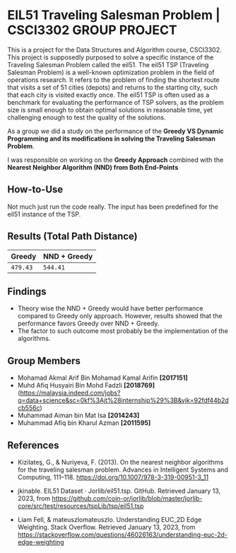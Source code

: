 #  EIL51 Traveling Salesman Problem | CSCI3302 GROUP PROJECT

This is a project for the Data Structures and Algorithm course, CSCI3302. This project is supposedly purposed to solve a specific instance of the Traveling Salesman Problem called the eil51. The eil51 TSP (Traveling Salesman Problem) is a well-known optimization problem in the field of operations research. It refers to the problem of finding the shortest route that visits a set of 51 cities (depots) and returns to the starting city, such that each city is visited exactly once. The eil51 TSP is often used as a benchmark for evaluating the performance of TSP solvers, as the problem size is small enough to obtain optimal solutions in reasonable time, yet challenging enough to test the quality of the solutions.

As a group we did a study on the performance of the **Greedy VS Dynamic Programming and its modifications in solving the Traveling Salesman Problem**.

I was responsible on working on the **Greedy Approach** combined with the **Nearest Neighbor Algorithm (NND) from Both
End-Points**

## How-to-Use
Not much just run the code really. The input has been predefined for the eil51 instance of the TSP.

## Results (Total Path Distance)
| Greedy    | NND + Greedy     |
| :-------- | :-------         |
| `479.43`  | `544.41`         |

## Findings
- Theory wise the NND + Greedy would have better performance compared to Greedy only approach. However, results showed that the performance favors Greedy over NND + Greedy.
- The factor to such outcome most probably be the implementation of the algorithms.


## Group Members

- Mohamad Akmal Arif Bin Mohamad Kamal Arifin **[2017151]**
- Muhd Afiq Husyairi Bin Mohd Fadzli **[2018769]**(https://malaysia.indeed.com/jobs?q=data+science&sc=0kf%3Ajt%28internship%29%3B&vjk=92fdf44b2dcb556c)
- Muhammad Aiman bin Mat Isa **[2014243]**
- Muhammad Afiq bin Kharul Azman **[2011595]**

## References

- Kizilateş, G., &amp; Nuriyeva, F. (2013). On the nearest neighbor algorithms for the traveling salesman problem. Advances in Intelligent Systems and Computing, 111–118. https://doi.org/10.1007/978-3-319-00951-3_11 

- jkinable. EIL51 Dataset · Jorlib/eil51.tsp. GitHub. Retrieved January 13, 2023, from https://github.com/coin-or/jorlib/blob/master/jorlib-core/src/test/resources/tspLib/tsp/eil51.tsp

- Liam Fell, &amp; mateuszlomateuszlo. Understanding EUC_2D Edge Weighting. Stack Overflow. Retrieved January 13, 2023, from https://stackoverflow.com/questions/46026163/understanding-euc-2d-edge-weighting 
